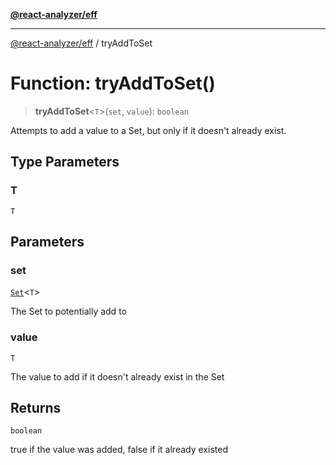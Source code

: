[**@react-analyzer/eff**](../README.md)

***

[@react-analyzer/eff](../README.md) / tryAddToSet

# Function: tryAddToSet()

> **tryAddToSet**\<`T`\>(`set`, `value`): `boolean`

Attempts to add a value to a Set, but only if it doesn't already exist.

## Type Parameters

### T

`T`

## Parameters

### set

[`Set`](https://developer.mozilla.org/docs/Web/JavaScript/Reference/Global_Objects/Set)\<`T`\>

The Set to potentially add to

### value

`T`

The value to add if it doesn't already exist in the Set

## Returns

`boolean`

true if the value was added, false if it already existed
